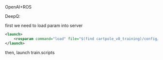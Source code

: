 
OpenAI+ROS


DeepQ:

first we need to load param into server

```xml
<launch>
    <rosparam command="load" file="$(find cartpole_v0_training)/config/cartpole_qlearn_params.yaml" />
</launch>
```

then, launch train.scripts

